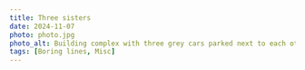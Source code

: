 ```yaml
---
title: Three sisters
date: 2024-11-07
photo: photo.jpg
photo_alt: Building complex with three grey cars parked next to each other
tags: [Boring lines, Misc]
---
```

